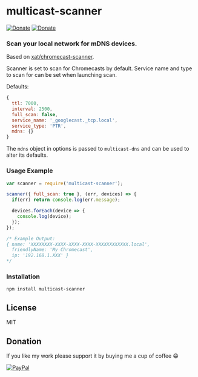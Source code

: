 # multicast-scanner
[![Donate](https://img.shields.io/badge/Donate-PayPal-blue.svg)](https://www.paypal.com/cgi-bin/webscr?cmd=_s-xclick&hosted_button_id=TFVDFD88KQ322)
[![Donate](https://img.shields.io/badge/Donate-PayPal.Me-lightgrey.svg)](https://www.paypal.me/Rafostar)

### Scan your local network for mDNS devices.
Based on [xat/chromecast-scanner](https://github.com/xat/chromecast-scanner).

Scanner is set to scan for Chromecasts by default. Service name and type to scan for can be set when launching scan.

Defaults:
```javascript
{
  ttl: 7000,
  interval: 2500,
  full_scan: false,
  service_name: '_googlecast._tcp.local',
  service_type: 'PTR',
  mdns: {}
}
```

The `mdns` object in options is passed to `multicast-dns` and can be used to alter its defaults.

### Usage Example
```javascript
var scanner = require('multicast-scanner');

scanner({ full_scan: true }, (err, devices) => {
  if(err) return console.log(err.message);

  devices.forEach(device => {
    console.log(device);
  });
});
```

```javascript
/* Example Output:
{ name: 'XXXXXXXX-XXXX-XXXX-XXXX-XXXXXXXXXXXX.local',
  friendlyName: 'My Chromecast',
  ip: '192.168.1.XXX' }
*/
```

### Installation

`npm install multicast-scanner`

## License
MIT

## Donation
If you like my work please support it by buying me a cup of coffee :grin:

[![PayPal](https://www.paypalobjects.com/en_US/i/btn/btn_donateCC_LG.gif)](https://www.paypal.com/cgi-bin/webscr?cmd=_s-xclick&hosted_button_id=TFVDFD88KQ322)
